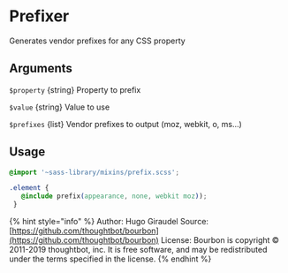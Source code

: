 # Prefixer

Generates vendor prefixes for any CSS property

## Arguments

`$property` {string} Property to prefix

`$value` {string} Value to use

`$prefixes` {list} Vendor prefixes to output \(moz, webkit, o, ms...\)

## Usage

```css
@import '~sass-library/mixins/prefix.scss';

.element {
   @include prefix(appearance, none, webkit moz));
 }
```

{% hint style="info" %}
Author: Hugo Giraudel
Source: [https://github.com/thoughtbot/bourbon](https://github.com/thoughtbot/bourbon)
License: Bourbon is copyright © 2011-2019 thoughtbot, inc. It is free software, and may be redistributed under the terms specified in the license.
{% endhint %}
